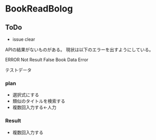 # BookReadBolog

## ToDo

- issue clear

APIの結果がないものがある。
現状は以下のエラーを出すようにしている。

ERROR Not Result
False Book Data Error

テストデータ

### plan

- 選択式にする
- 類似のタイトルを検索する
- 複数回入力する←人力

### Result

- 複数回入力する

